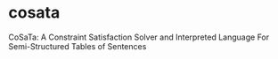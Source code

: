 # cosata
CoSaTa: A Constraint Satisfaction Solver and Interpreted Language For Semi-Structured Tables of Sentences
